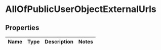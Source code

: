# AllOfPublicUserObjectExternalUrls

## Properties
Name | Type | Description | Notes
------------ | ------------- | ------------- | -------------
